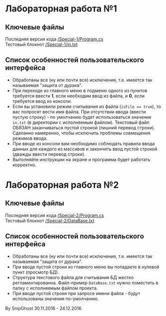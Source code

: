 # Лабораторная работа №1 #

## Ключевые файлы ##

Последняя версия кода [/Special-1/Program.cs](https://github.com/SnipGhost/Special-1/blob/master/Special-1/Program.cs)  
Тестовый блокнот [/Special-1/in.txt](https://github.com/SnipGhost/Special-1/blob/master/Special-1/in.txt)

## Список особенностей пользовательского интерфейса ##

- Обработаны все (ну или почти все) исключения, т.е. имеется так называемая "защита от дурака".   
- При переходе из главного меню в подменю одного из пунктов требуется ввести **1**, если необходим ввод из файла, и **0**, 
если требуется ввод из консоли.  
- Если вы установили режим считывания из файла (`isFile == true`), то вас попросят вести имя файла. При отсутствии ввода
(ввести пустую строку) - по умолчанию будет использоваться значение `in.txt` (в директории с 
исполняемым файлом). Текстовый файл ОБЯЗАН заканчиваться пустой строкой (лишний перевод строки). Сделанно намеренно, чтобы исключить проблемы совмещения режимов ввода.
- При вводе из консоли вам необходимо соблюдать правила ввода данных для каждого из массивов и закончить ввод пустой строкой
(дважды ввести перевод строки).
- Выполняйте инструкции на экране и программа будет работать корректно.

# Лабораторная работа №2 #

## Ключевые файлы ##

Последняя версия кода [/Special-2/Program.cs](https://github.com/SnipGhost/Special-1/blob/master/Special-2/Program.cs)  
Тестовый блокнот [/Special-2/DataBase.txt](https://github.com/SnipGhost/Special-1/blob/master/Special-2/DataBase.txt)

## Список особенностей пользовательского интерфейса ##

- Обработаны все (ну или почти все) исключения, т.е. имеется так называемая "защита от дурака".   
- При вводе пустой строки из главного меню вы попадаете в нулевой пункт (просмотр БД).  
- Структура текстового файла для считывания БД жестко регламентированна. Файл-пример `DataBase.txt` нужно поместить в папку с исполняемым файлом проекта.  
- При вводе пустой строки при запросе имени файла - будут использованы значения по-умолчанию.  

By SnipGhost 30.11.2016 - 24.12.2016
